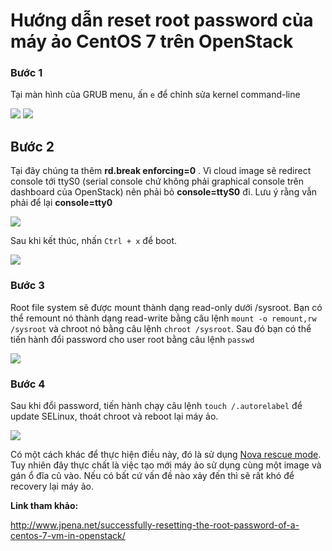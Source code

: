 # Hướng dẫn reset root password của máy ảo CentOS 7 trên OpenStack

### Bước 1

Tại màn hình của GRUB menu, ấn `e` để chỉnh sửa kernel command-line

<img src="../images/resetpasswdcentos1.png">

<img src="../images/resetpasswdcentos2.png">

## Bước 2

Tại đây chúng ta thêm **rd.break enforcing=0** . Vì cloud image sẽ redirect console tới ttyS0 (serial console chứ không phải graphical console trên dashboard của OpenStack) nên phải bỏ **console=ttyS0** đi. Lưu ý rằng vẫn phải để lại **console=tty0**

<img src="../images/resetpasswdcentos3.png">

Sau khi kết thúc, nhấn `Ctrl + x` để boot.

<img src="../images/resetpasswdcentos4.png">

### Bước 3

Root file system sẽ được mount thành dạng read-only dưới /sysroot. Bạn có thể remount nó thành dạng read-write bằng câu lệnh `mount -o remount,rw /sysroot` và chroot nó bằng câu lệnh `chroot /sysroot`. Sau đó bạn có thể tiến hành đổi password cho user root bằng câu lệnh `passwd`

<img src="../images/resetpasswdcentos5.png">

### Bước 4

Sau khi đổi password, tiến hành chạy câu lệnh `touch /.autorelabel` để update SELinux, thoát chroot và reboot lại máy ảo.

<img src="../images/resetpasswdcentos6.png">

Có một cách khác để thực hiện điều này, đó là sử dụng [Nova rescue mode](https://docs.openstack.org/user-guide/cli-reboot-an-instance.html). Tuy nhiên đây thực chất là việc tạo mới máy ảo sử dụng cùng một image và gán ổ đĩa cũ vào. Nếu có bất cứ vấn đề nào xảy đến thì sẽ rất khó để recovery lại máy ảo.

**Link tham khảo:**

http://www.jpena.net/successfully-resetting-the-root-password-of-a-centos-7-vm-in-openstack/